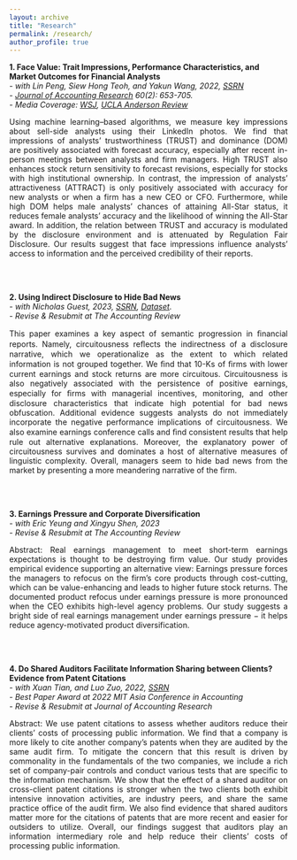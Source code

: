 ```yaml
---
layout: archive
title: "Research"
permalink: /research/
author_profile: true
---
```


**1. Face Value: Trait Impressions, Performance Characteristics, and Market Outcomes for Financial Analysts**\
*- with Lin Peng, Siew Hong Teoh, and Yakun Wang, 2022, [SSRN](https://papers.ssrn.com/sol3/papers.cfm?abstract_id=3741735)*\
*- [Journal of Accounting Research](https://onlinelibrary.wiley.com/doi/full/10.1111/1475-679X.12428) 60(2): 653-705.*\
*- Media Coverage: [WSJ](https://www.wsj.com/articles/male-stock-analysts-dominant-faces-more-information-better-forecasts-6783f77c?st=fphsigff075e46x&reflink=desktopwebshare_permalink), [UCLA Anderson Review](https://anderson-review.ucla.edu/how-a-stock-analysts-face-affects-their-earning-estimates/)*

<p style='text-align: justify;'>Using machine learning–based algorithms, we measure key impressions about sell-side analysts using their LinkedIn photos. We find that impressions of analysts’ trustworthiness (TRUST) and dominance (DOM) are positively associated with forecast accuracy, especially after recent in-person meetings between analysts and firm managers. High TRUST also enhances stock return sensitivity to forecast revisions, especially for stocks with high institutional ownership. In contrast, the impression of analysts’ attractiveness (ATTRACT) is only positively associated with accuracy for new analysts or when a firm has a new CEO or CFO. Furthermore, while high DOM helps male analysts’ chances of attaining All-Star status, it reduces female analysts’ accuracy and the likelihood of winning the All-Star award. In addition, the relation between TRUST and accuracy is modulated by the disclosure environment and is attenuated by Regulation Fair Disclosure. Our results suggest that face impressions influence analysts’ access to information and the perceived credibility of their reports.</p><br/><br/>



**2. Using Indirect Disclosure to Hide Bad News**\
*- with Nicholas Guest, 2023, [SSRN](https://papers.ssrn.com/sol3/papers.cfm?abstract_id=4098951), [Dataset](https://jiawen-yan.github.io/datasets/circuitousness/).*\
*- Revise & Resubmit at The Accounting Review*

<p style='text-align: justify;'>This paper examines a key aspect of semantic progression in ﬁnancial reports. Namely, circuitousness reﬂects the indirectness of a disclosure narrative, which we operationalize as the extent to which related information is not grouped together. We ﬁnd that 10-Ks of ﬁrms with lower current earnings and stock returns are more circuitous. Circuitousness is also negatively associated with the persistence of positive earnings, especially for ﬁrms with managerial incentives, monitoring, and other disclosure characteristics that indicate high potential for bad news obfuscation. Additional evidence suggests analysts do not immediately incorporate the negative performance implications of circuitousness. We also examine earnings conference calls and ﬁnd consistent results that help rule out alternative explanations. Moreover, the explanatory power of circuitousness survives and dominates a host of alternative measures of linguistic complexity. Overall, managers seem to hide bad news from the market by presenting a more meandering narrative of the firm.</p><br/><br/>



**3. Earnings Pressure and Corporate Diversification**\
*- with Eric Yeung and Xingyu Shen, 2023*\
*- Revise & Resubmit at The Accounting Review*

<p style='text-align: justify;'>Abstract: Real earnings management to meet short-term earnings expectations is thought to be destroying firm value. Our study provides empirical evidence supporting an alternative view: Earnings pressure forces the managers to refocus on the firm’s core products through cost-cutting, which can be value-enhancing and leads to higher future stock returns. The documented product refocus under earnings pressure is more pronounced when the CEO exhibits high-level agency problems. Our study suggests a bright side of real earnings management under earnings pressure − it helps reduce agency-motivated product diversification. </p><br/><br/>




**4. Do Shared Auditors Facilitate Information Sharing between Clients? Evidence from Patent Citations**\
*- with Xuan Tian, and Luo Zuo, 2022, [SSRN](https://papers.ssrn.com/sol3/papers.cfm?abstract_id=4099144)*\
*- Best Paper Award at 2022 MIT Asia Conference in Accounting*\
*- Revise & Resubmit at Journal of Accounting Research*

<p style='text-align: justify;'>Abstract: We use patent citations to assess whether auditors reduce their clients’ costs of processing public information. We find that a company is more likely to cite another company’s patents when they are audited by the same audit firm. To mitigate the concern that this result is driven by commonality in the fundamentals of the two companies, we include a rich set of company-pair controls and conduct various tests that are specific to the information mechanism. We show that the effect of a shared auditor on cross-client patent citations is stronger when the two clients both exhibit intensive innovation activities, are industry peers, and share the same practice office of the audit firm. We also find evidence that shared auditors matter more for the citations of patents that are more recent and easier for outsiders to utilize. Overall, our findings suggest that auditors play an information intermediary role and help reduce their clients’ costs of processing public information.
</p>



